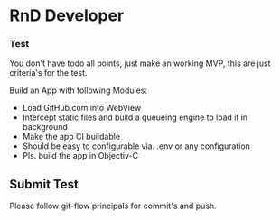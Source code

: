 # RnD Developer

### Test

You don't have todo all points, just make an working MVP, this are just 
criteria's for the test.

Build an App with following Modules:
- Load GitHub.com into WebView
- Intercept static files and build a queueing engine to load it in background 
- Make the app CI buildable 
- Should be easy to configurable via. .env or any configuration 
- Pls. build the app in Objectiv-C 

## Submit Test
Please follow git-flow principals for commit's and push.
